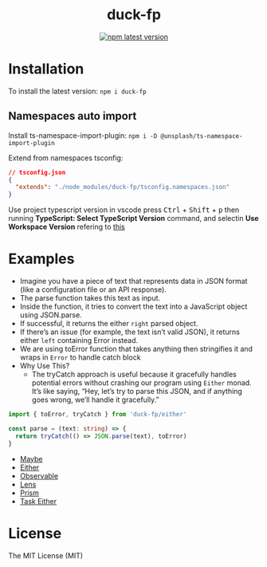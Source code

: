 <div align="center">
    <p align="center">
    <h1>duck-fp</h1>
    <a href="https://www.npmjs.com/package/duck-fp">
        <img alt="npm latest version" src="https://img.shields.io/npm/v/duck-fp/latest.svg">
    </a>
</div>

# Installation

To install the latest version:
`npm i duck-fp`

## Namespaces auto import

Install ts-namespace-import-plugin:
`npm i -D @unsplash/ts-namespace-import-plugin`

Extend from namespaces tsconfig:

```json
// tsconfig.json
{
  "extends": "./node_modules/duck-fp/tsconfig.namespaces.json"
}
```

Use project typescript version in vscode press <kbd>Ctrl</kbd> + <kbd>Shift</kbd> + <kbd>p</kbd> then running **TypeScript: Select TypeScript Version** command, and selectin **Use Workspace Version** refering to [this](https://github.com/unsplash/ts-namespace-import-plugin/issues/12#issuecomment-1836965622)

# Examples

- Imagine you have a piece of text that represents data in JSON format (like a configuration file or an API response).
- The parse function takes this text as input.
- Inside the function, it tries to convert the text into a JavaScript object using JSON.parse.
- If successful, it returns the either `right` parsed object.
- If there’s an issue (for example, the text isn’t valid JSON), it returns either `left` containing Error instead.
- We are using toError function that takes anything then stringifies it and
  wraps in `Error` to handle catch block
- Why Use This?
  - The tryCatch approach is useful because it gracefully handles potential errors without crashing our program using `Either` monad.
    It’s like saying, “Hey, let’s try to parse this JSON, and if anything goes wrong, we’ll handle it gracefully.”

```ts
import { toError, tryCatch } from 'duck-fp/either'

const parse = (text: string) => {
  return tryCatch(() => JSON.parse(text), toError)
}
```

- [Maybe](https://maybets.duckdns.org/examples/maybe.html)
- [Either](https://maybets.duckdns.org/examples/either.html)
- [Observable](https://maybets.duckdns.org/examples/observable.html)
- [Lens](https://maybets.duckdns.org/examples/lens.html)
- [Prism](https://maybets.duckdns.org/examples/prisms.html)
- [Task Either](https://maybets.duckdns.org/examples/task-either.html)

# License

The MIT License (MIT)
